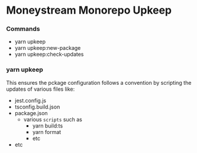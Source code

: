 # Moneystream Monorepo Upkeep

### Commands

- yarn upkeep
- yarn upkeep:new-package
- yarn upkeep:check-updates

### yarn upkeep

This ensures the pckage configuration follows a convention by scripting the updates
of various files like:

- jest.config.js
- tsconfig.build.json
- package.json
  - various `scripts` such as
    - yarn build:ts
    - yarn format
    - etc
- etc
